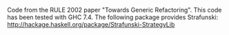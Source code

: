 Code from the RULE 2002 paper "Towards Generic Refactoring".
This code has been tested with GHC 7.4.
The following package provides Strafunski:
http://hackage.haskell.org/package/Strafunski-StrategyLib
 

